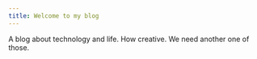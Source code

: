 ```yaml
---
title: Welcome to my blog
---
```


A blog about technology and life.
How creative. We need another one of those.
